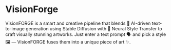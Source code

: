 # VisionForge
VisionFORGE is a smart and creative pipeline that blends 🧠 AI-driven text-to-image generation using Stable Diffusion with 🎨 Neural Style Transfer to craft visually stunning artworks. Just enter a text prompt 🗣️ and pick a style 🖼️ — VisionFORGE fuses them into a unique piece of art ✨.
